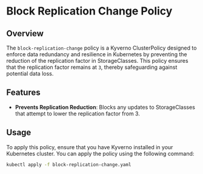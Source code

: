 # Block Replication Change Policy

## Overview
The `block-replication-change` policy is a Kyverno ClusterPolicy designed to enforce data redundancy and resilience in Kubernetes by preventing the reduction of the replication factor in StorageClasses. This policy ensures that the replication factor remains at `3`, thereby safeguarding against potential data loss.

## Features
- **Prevents Replication Reduction**: Blocks any updates to StorageClasses that attempt to lower the replication factor from 3.

## Usage
To apply this policy, ensure that you have Kyverno installed in your Kubernetes cluster. You can apply the policy using the following command:
```bash
kubectl apply -f block-replication-change.yaml
```
